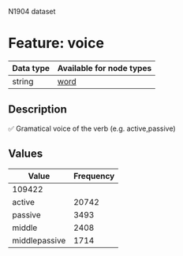 <p>N1904 dataset</p>

<h1>Feature: voice</h1>

<table>
<thead>
<tr>
  <th>Data type</th>
  <th>Available for node types</th>
</tr>
</thead>
<tbody>
<tr>
  <td>string</td>
  <td><A HREF="featurebynodetype.md#word">word</A></td>
</tr>
</tbody>
</table>

<h2>Description</h2>

<p>✅ Gramatical voice of the verb (e.g. active,passive)</p>

<h2>Values</h2>

<table>
<thead>
<tr>
  <th>Value</th>
  <th>Frequency</th>
</tr>
</thead>
<tbody>
<tr>
  <td>109422</td>
</tr>
<tr>
  <td>active</td>
  <td>20742</td>
</tr>
<tr>
  <td>passive</td>
  <td>3493</td>
</tr>
<tr>
  <td>middle</td>
  <td>2408</td>
</tr>
<tr>
  <td>middlepassive</td>
  <td>1714</td>
</tr>
</tbody>
</table>
